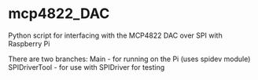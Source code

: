 # mcp4822_DAC
Python script for interfacing with the MCP4822 DAC over SPI with Raspberry Pi

There are two branches:
Main - for running on the Pi (uses spidev module)
SPIDriverTool - for use with SPIDriver for testing

